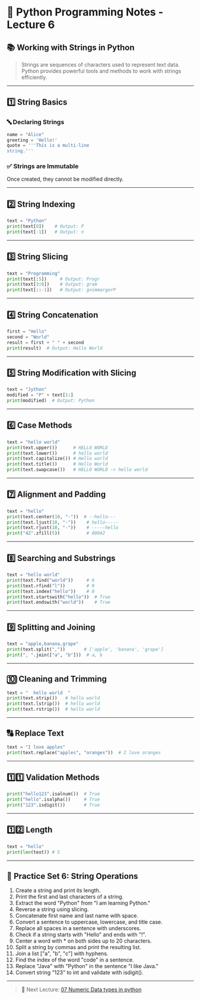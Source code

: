 # 🐍 Python Programming Notes - Lecture 6

## 📚 Working with Strings in Python

> Strings are sequences of characters used to represent text data. Python provides powerful tools and methods to work with strings efficiently.

---

## 1️⃣ String Basics

### 🔤 Declaring Strings
```python
name = "Alice"
greeting = 'Hello!'
quote = '''This is a multi-line
string.'''
```

### ✅ Strings are Immutable
Once created, they cannot be modified directly.

---

## 2️⃣ String Indexing
```python
text = "Python"
print(text[0])    # Output: P
print(text[-1])   # Output: n
```

---

## 3️⃣ String Slicing
```python
text = "Programming"
print(text[:5])     # Output: Progr
print(text[3:8])    # Output: gram
print(text[::-1])   # Output: gnimmargorP
```

---

## 4️⃣ String Concatenation
```python
first = "Hello"
second = "World"
result = first + " " + second
print(result)  # Output: Hello World
```

---

## 5️⃣ String Modification with Slicing
```python
text = "Jython"
modified = "P" + text[1:]
print(modified)  # Output: Python
```

---

## 6️⃣ Case Methods
```python
text = "hello world"
print(text.upper())      # HELLO WORLD
print(text.lower())      # hello world
print(text.capitalize()) # Hello world
print(text.title())      # Hello World
print(text.swapcase())   # HELLO WORLD -> hello world
```

---

## 7️⃣ Alignment and Padding
```python
text = "hello"
print(text.center(10, "-"))  # --hello---
print(text.ljust(10, "-"))    # hello-----
print(text.rjust(10, "-"))    # -----hello
print("42".zfill(5))          # 00042
```

---

## 8️⃣ Searching and Substrings
```python
text = "hello world"
print(text.find("world"))     # 6
print(text.rfind("l"))        # 9
print(text.index("hello"))    # 0
print(text.startswith("hello"))  # True
print(text.endswith("world"))    # True
```

---

## 9️⃣ Splitting and Joining
```python
text = "apple,banana,grape"
print(text.split(","))       # ['apple', 'banana', 'grape']
print(", ".join(["a", "b"]))  # a, b
```

---

## 🔟 Cleaning and Trimming
```python
text = "  hello world  "
print(text.strip())   # hello world
print(text.lstrip())  # hello world
print(text.rstrip())  # hello world
```

---

## 🔠 Replace Text
```python
text = "I love apples"
print(text.replace("apples", "oranges"))  # I love oranges
```

---

## 1️⃣1️⃣ Validation Methods
```python
print("hello123".isalnum())  # True
print("hello".isalpha())     # True
print("123".isdigit())       # True
```

---

## 1️⃣2️⃣ Length
```python
text = "hello"
print(len(text)) # 5


```

---

## 🧪 Practice Set 6: String Operations

1. Create a string and print its length.
2. Print the first and last characters of a string.
3. Extract the word "Python" from "I am learning Python."
4. Reverse a string using slicing.
5. Concatenate first name and last name with space.
6. Convert a sentence to uppercase, lowercase, and title case.
7. Replace all spaces in a sentence with underscores.
8. Check if a string starts with "Hello" and ends with "!".
9. Center a word with * on both sides up to 20 characters.
10. Split a string by commas and print the resulting list.
11. Join a list ["a", "b", "c"] with hyphens.
12. Find the index of the word "code" in a sentence.
13. Replace "Java" with "Python" in the sentence "I like Java."
14. Convert string "123" to int and validate with isdigit().

---

> 🎯 Next Lecture: [07 Numeric Data types in python](https://github.com/sachindaksh01/Python/blob/main/07%20numeric_data_types.md)

